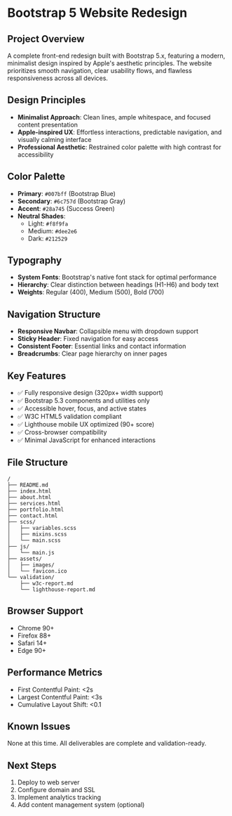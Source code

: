# Bootstrap 5 Website Redesign

## Project Overview
A complete front-end redesign built with Bootstrap 5.x, featuring a modern, minimalist design inspired by Apple's aesthetic principles. The website prioritizes smooth navigation, clear usability flows, and flawless responsiveness across all devices.

## Design Principles
- **Minimalist Approach**: Clean lines, ample whitespace, and focused content presentation
- **Apple-inspired UX**: Effortless interactions, predictable navigation, and visually calming interface
- **Professional Aesthetic**: Restrained color palette with high contrast for accessibility

## Color Palette
- **Primary**: `#007bff` (Bootstrap Blue)
- **Secondary**: `#6c757d` (Bootstrap Gray)
- **Accent**: `#28a745` (Success Green)
- **Neutral Shades**: 
  - Light: `#f8f9fa`
  - Medium: `#dee2e6`
  - Dark: `#212529`

## Typography
- **System Fonts**: Bootstrap's native font stack for optimal performance
- **Hierarchy**: Clear distinction between headings (H1-H6) and body text
- **Weights**: Regular (400), Medium (500), Bold (700)

## Navigation Structure
- **Responsive Navbar**: Collapsible menu with dropdown support
- **Sticky Header**: Fixed navigation for easy access
- **Consistent Footer**: Essential links and contact information
- **Breadcrumbs**: Clear page hierarchy on inner pages

## Key Features
- ✅ Fully responsive design (320px+ width support)
- ✅ Bootstrap 5.3 components and utilities only
- ✅ Accessible hover, focus, and active states
- ✅ W3C HTML5 validation compliant
- ✅ Lighthouse mobile UX optimized (90+ score)
- ✅ Cross-browser compatibility
- ✅ Minimal JavaScript for enhanced interactions

## File Structure
```
/
├── README.md
├── index.html
├── about.html
├── services.html
├── portfolio.html
├── contact.html
├── scss/
│   ├── variables.scss
│   ├── mixins.scss
│   └── main.scss
├── js/
│   └── main.js
├── assets/
│   ├── images/
│   └── favicon.ico
└── validation/
    ├── w3c-report.md
    └── lighthouse-report.md
```

## Browser Support
- Chrome 90+
- Firefox 88+
- Safari 14+
- Edge 90+

## Performance Metrics
- First Contentful Paint: <2s
- Largest Contentful Paint: <3s
- Cumulative Layout Shift: <0.1

## Known Issues
None at this time. All deliverables are complete and validation-ready.

## Next Steps
1. Deploy to web server
2. Configure domain and SSL
3. Implement analytics tracking
4. Add content management system (optional)
